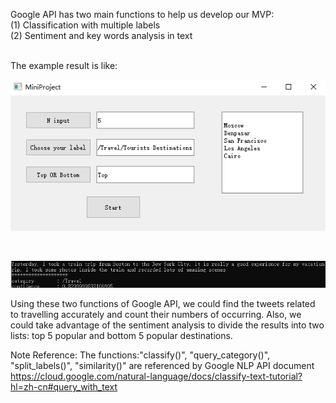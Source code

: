
Google API has two main functions to help us develop our MVP:<br>
(1) Classification with multiple labels <br>
(2) Sentiment and key words analysis in text

<br>
The example result is like: <br>


![Top 5](https://github.com/tzhang-Vincent/MiniProject/blob/master/Images/top-result.png)

<br>

![Classification](https://github.com/tzhang-Vincent/MiniProject/blob/master/Google%20API/classification.png)
<br>


Using these two functions of Google API, we could find the tweets related to travelling accurately and count their numbers of occurring. Also, we could take advantage of the sentiment analysis to divide the results into two lists: top 5 popular and bottom 5 popular destinations.
<br>


Note Reference: The functions:"classify()", "query_category()", "split_labels()", "similarity()" are referenced by Google NLP API document
https://cloud.google.com/natural-language/docs/classify-text-tutorial?hl=zh-cn#query_with_text
